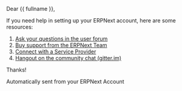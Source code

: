 Dear {{ fullname }},

If you need help in setting up your ERPNext account, here are some resources:

1. [Ask your questions in the user forum](https://discuss.frappe.io)
1. [Buy support from the ERPNext Team](https://erpnext.com/pricing)
1. [Connect with a Service Provider](https://community.erpnext.com/service-providers)
1. [Hangout on the community chat (gitter.im)](https://gitter.im/frappe/erpnext)

Thanks!

Automatically sent from your ERPNext Account
